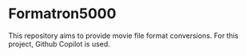 # Formatron5000
This repository aims to provide movie file format conversions. 
For this project, Github Copilot is used. 
